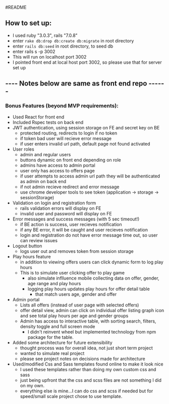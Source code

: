 #README

## How to set up:

- I used ruby "3.0.3", rails "7.0.8"
- enter `rake db:drop db:create db:migrate` in root directory
- enter `rails db:seed` in root directory, to seed db
- enter rails s -p 3002
- This will run on localhost port 3002
- I pointed front end at local host port 3002, so please use that for server set up

## ---- Notes below are same as front end repo ------

### Bonus Features (beyond MVP requirements):

- Used React for front end
- Included Rspec tests on back end
- JWT authentication, using session storage on FE and secret key on BE
  - protected routing, redirects to login if no token
  - if token bad user will recieve error message
  - if user enters invalid url path, default page not found activated
- User roles
  - admin and regular users
  - buttons dynamic on front end depending on role
  - admins have access to admin portal
  - user only has access to offers page
  - if user attempts to access admin url path they will be authenticated as admin on back end
  - if not admin recieve redirect and error message
  - use chrome developer tools to see token (application -> storage -> sessionStorage)
- Validation on login and registration form
  - rails validation errors will display on FE
  - invalid user and password will display on FE
- Error messages and success messages (with 5 sec timeout!)
  - if BE action is success, user recieves notification
  - if any BE error, it will be caught and user recieves notification
  - login and registration do not have error message time out, so user can review issues
- Logout button
  - logs user out and removes token from session storage
- Play hours feature
  - in addition to viewing offers users can click dynamic form to log play hours
  - This is to simulate user clicking offer to play game
    - also simulate inflluence mobile collecting data on offer, gender, age range and play hours
    - logging play hours updates play hours for offer detail table
      - that match users age, gender and offer
- Admin portal
  - Lists all offers (instead of user page with selected offers)
  - offer detail view, admin can click on individual offer listing graph icon and see total play hours per age and gender groups
  - Admin has access to interactive table, with sorting search, filters, density toggle and full screen mode
    - I didn't reinvent wheel but implemented technology from npm package for the table.
- Added some architecture for future extensibility
  - thought process was for overall idea, not just short term project
  - wanted to simulate real project
  - please see project notes on decisions made for architecture
- Used/modified Css and Sass templates found online to make it look nice
  - I used these templates rather than doing my own custom css and sass
  - just being upfront that the css and scss files are not something I did on my own.
  - everything else is mine...I can do css and scss if needed but for speed/small scale project chose to use template.
